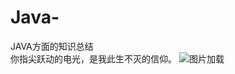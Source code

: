 # Java-
JAVA方面的知识总结<br>
你指尖跃动的电光，是我此生不灭的信仰。
![图片加载](https://timgsa.baidu.com/timg?image&quality=80&size=b9999_10000&sec=1539334824&di=b2af3542b636184796d7c8e3e342c6eb&imgtype=jpg&er=1&src=http%3A%2F%2Fi0.hdslb.com%2Fbfs%2Farchive%2F693aad6c6d2bc690a584144e7da848e117701e8b.jpg)
